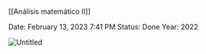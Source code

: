 [[Análisis matemático II]]

Date: February 13, 2023 7:41 PM
Status: Done
Year: 2022

![Untitled](Images/Teorema%20de%20Clairaut/Untitled.png)

